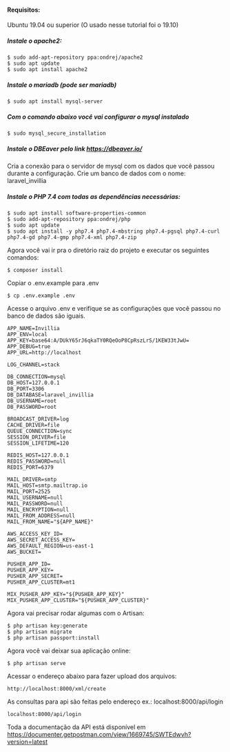 #### Requisitos:
Ubuntu 19.04 ou superior (O usado nesse tutorial foi o 19.10)

##### Instale o apache2:
```
$ sudo add-apt-repository ppa:ondrej/apache2
$ sudo apt update
$ sudo apt install apache2
```

##### Instale o mariadb (pode ser mariadb)
```
$ sudo apt install mysql-server
```

##### Com o comando abaixo você vai configurar o mysql instalado 
```
$ sudo mysql_secure_installation
```

##### Instale o DBEaver pelo link https://dbeaver.io/
Cria a conexão para o servidor de mysql com os dados que você passou durante a configuração.
Crie um banco de dados com o nome: laravel_invillia

##### Instale o PHP 7.4 com todas as dependências necessárias:
```
$ sudo apt install software-properties-common
$ sudo add-apt-repository ppa:ondrej/php
$ sudo apt update
$ sudo apt install -y php7.4 php7.4-mbstring php7.4-pgsql php7.4-curl php7.4-gd php7.4-gmp php7.4-xml php7.4-zip
```

Agora você vai ir pra o diretório raiz do projeto e executar os seguintes comandos:
```
$ composer install
```

Copiar o .env.example para .env
```
$ cp .env.example .env
```
Acesse o arquivo .env e verifique se as configurações que você passou no banco de dados são iguais.
```
APP_NAME=Invillia
APP_ENV=local
APP_KEY=base64:A/DUkY65rJ6qkaTY0RQeOoP8CpRszLrS/1KEW33tJwU=
APP_DEBUG=true
APP_URL=http://localhost

LOG_CHANNEL=stack

DB_CONNECTION=mysql
DB_HOST=127.0.0.1
DB_PORT=3306
DB_DATABASE=laravel_invillia
DB_USERNAME=root
DB_PASSWORD=root

BROADCAST_DRIVER=log
CACHE_DRIVER=file
QUEUE_CONNECTION=sync
SESSION_DRIVER=file
SESSION_LIFETIME=120

REDIS_HOST=127.0.0.1
REDIS_PASSWORD=null
REDIS_PORT=6379

MAIL_DRIVER=smtp
MAIL_HOST=smtp.mailtrap.io
MAIL_PORT=2525
MAIL_USERNAME=null
MAIL_PASSWORD=null
MAIL_ENCRYPTION=null
MAIL_FROM_ADDRESS=null
MAIL_FROM_NAME="${APP_NAME}"

AWS_ACCESS_KEY_ID=
AWS_SECRET_ACCESS_KEY=
AWS_DEFAULT_REGION=us-east-1
AWS_BUCKET=

PUSHER_APP_ID=
PUSHER_APP_KEY=
PUSHER_APP_SECRET=
PUSHER_APP_CLUSTER=mt1

MIX_PUSHER_APP_KEY="${PUSHER_APP_KEY}"
MIX_PUSHER_APP_CLUSTER="${PUSHER_APP_CLUSTER}"
```
Agora vai precisar rodar algumas com o Artisan:
```
$ php artisan key:generate
$ php artisan migrate
$ php artisan passport:install
```

Agora você vai deixar sua aplicação online:
```
$ php artisan serve
```

Acessar o endereço abaixo para fazer upload dos arquivos:
```
http://localhost:8000/xml/create
```
As consultas para api são feitas pelo endereço ex.: localhost:8000/api/login
```
localhost:8000/api/login
```
Toda a documentação da API está disponível em https://documenter.getpostman.com/view/1669745/SWTEdwvh?version=latest

